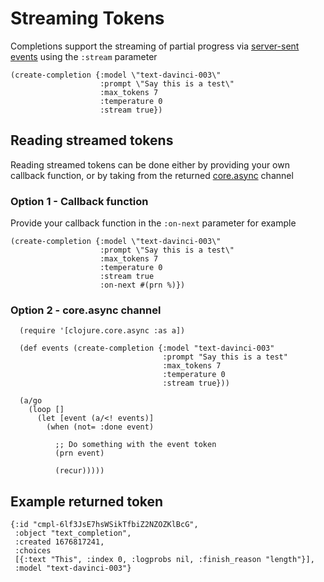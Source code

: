 # Streaming Tokens

Completions support the streaming of partial progress via [server-sent events](https://platform.openai.com/docs/api-reference/completions/create#completions/create-stream) using the `:stream` parameter

```
(create-completion {:model \"text-davinci-003\"
                    :prompt \"Say this is a test\"
                    :max_tokens 7
                    :temperature 0
                    :stream true})
```

## Reading streamed tokens

Reading streamed tokens can be done either by providing your own callback function, or by taking from the returned [core.async](https://clojure.org/guides/async_walkthrough#_getting_started) channel

### Option 1 - Callback function

Provide your callback function in the `:on-next` parameter for example

```
(create-completion {:model \"text-davinci-003\"
                    :prompt \"Say this is a test\"
                    :max_tokens 7
                    :temperature 0
                    :stream true
                    :on-next #(prn %)})
```

### Option 2 - core.async channel

```
  (require '[clojure.core.async :as a])

  (def events (create-completion {:model "text-davinci-003"
                                  :prompt "Say this is a test"
                                  :max_tokens 7
                                  :temperature 0
                                  :stream true}))

  (a/go
    (loop []
      (let [event (a/<! events)]
        (when (not= :done event)

          ;; Do something with the event token
          (prn event)

          (recur)))))

```

## Example returned token

```
{:id "cmpl-6lf3JsE7hsWSikTfbiZ2NZOZKlBcG",
 :object "text_completion",
 :created 1676817241,
 :choices
 [{:text "This", :index 0, :logprobs nil, :finish_reason "length"}],
 :model "text-davinci-003"}
```
